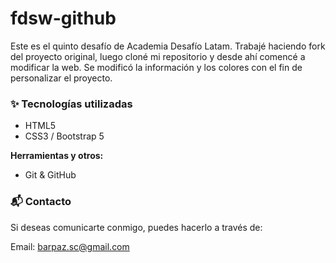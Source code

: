 # fdsw-github

Este es el quinto desafío de Academia Desafío Latam. Trabajé haciendo fork del proyecto original, luego cloné mi repositorio y desde ahí comencé a modificar la web. Se modificó la información y los colores con el fin de personalizar el proyecto.

### ✨ Tecnologías utilizadas

- HTML5
- CSS3 / Bootstrap 5

**Herramientas y otros:**

- Git & GitHub

### 📬 Contacto

Si deseas comunicarte conmigo, puedes hacerlo a través de:

Email: barpaz.sc@gmail.com
